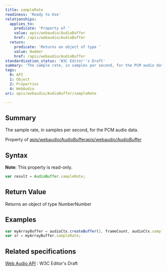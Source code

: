 ```yaml
---
title: sampleRate
readiness: 'Ready to Use'
relationships:
  applies_to:
    predicate: 'Property of '
    value: apis/webaudio/AudioBuffer
    href: /apis/webaudio/AudioBuffer
  return:
    predicate: 'Returns an object of type '
    value: Number
    href: /apis/webaudio/AudioBuffer
standardization_status: 'W3C Editor''s Draft'
summary: 'The sample rate, in samples per second, for the PCM audio data.'
tags:
  0: API
  1: Object
  2: Properties
  4: WebAudio
uri: apis/webaudio/AudioBuffer/sampleRate

---
```

## Summary

The sample rate, in samples per second, for the PCM audio data.

Property of [apis/webaudio/AudioBuffer](/apis/webaudio/AudioBuffer)[apis/webaudio/AudioBuffer](/apis/webaudio/AudioBuffer)

## Syntax

**Note**: This property is read-only.

``` js
var result = AudioBuffer.sampleRate;
```

## Return Value

Returns an object of type NumberNumber

## Examples

``` js
var myArrayBuffer = audioCtx.createBuffer(2, frameCount, audioCtx.sampleRate);
var sr = myArrayBuffer.sampleRate;
```

## Related specifications

[Web Audio API](http://webaudio.github.io/web-audio-api/)
:   W3C Editor's Draft
